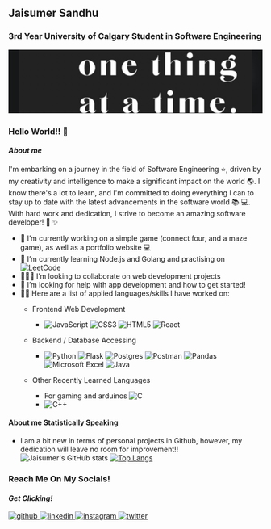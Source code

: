 ## Jaisumer Sandhu
### 3rd Year University of Calgary Student in Software Engineering
![Motto Banner](/banner.jpeg)
### Hello World!! :wave:
#### *About me*
I'm embarking on a journey in the field of Software Engineering :star:, driven by my creativity and intelligence to make a significant impact on the world :earth_americas:. I know there's a lot to learn, and I'm committed to doing everything I can to stay up to date with the latest advancements in the software world :books: :computer:. With hard work and dedication, I strive to become an amazing software developer! :rocket: :sparkles:

- :telescope: I’m currently working on a simple game (connect four, and a maze game), as well as a portfolio website :computer:
- :seedling: I’m currently learning Node.js and Golang and practising on ![LeetCode](https://img.shields.io/badge/LeetCode-000000?style=for-the-badge&logo=LeetCode&logoColor=#d16c06)
- :people_holding_hands: I’m looking to collaborate on web development projects
- :thinking: I’m looking for help with app development and how to get started!
- :man_technologist: Here are a list of applied languages/skills I have worked on:
  - Frontend Web Development
    - ![JavaScript](https://img.shields.io/badge/javascript-%23323330.svg?style=for-the-badge&logo=javascript&logoColor=%23F7DF1E) ![CSS3](https://img.shields.io/badge/css3-%231572B6.svg?style=for-the-badge&logo=css3&logoColor=white) ![HTML5](https://img.shields.io/badge/html5-%23E34F26.svg?style=for-the-badge&logo=html5&logoColor=white) ![React](https://img.shields.io/badge/react-%2320232a.svg?style=for-the-badge&logo=react&logoColor=%2361DAFB)
  - Backend / Database Accessing
    - ![Python](https://img.shields.io/badge/python-3670A0?style=for-the-badge&logo=python&logoColor=ffdd54) ![Flask](https://img.shields.io/badge/flask-%23000.svg?style=for-the-badge&logo=flask&logoColor=white) ![Postgres](https://img.shields.io/badge/postgres-%23316192.svg?style=for-the-badge&logo=postgresql&logoColor=white) ![Postman](https://img.shields.io/badge/Postman-FF6C37?style=for-the-badge&logo=postman&logoColor=white) ![Pandas](https://img.shields.io/badge/pandas-%23150458.svg?style=for-the-badge&logo=pandas&logoColor=white) ![Microsoft Excel](https://img.shields.io/badge/Microsoft_Excel-217346?style=for-the-badge&logo=microsoft-excel&logoColor=white) ![Java](https://img.shields.io/badge/java-%23ED8B00.svg?style=for-the-badge&logo=openjdk&logoColor=white)

  - Other Recently Learned Languages
    - For gaming and arduinos ![C](https://img.shields.io/badge/c-%2300599C.svg?style=for-the-badge&logo=c&logoColor=white)
    - ![C++](https://img.shields.io/badge/c++-%2300599C.svg?style=for-the-badge&logo=c%2B%2B&logoColor=white)

#### About me **Statistically Speaking**
- I am a bit new in terms of personal projects in Github, however, my dedication will leave no room for improvement!!
![Jaisumer's GitHub stats](https://github-readme-stats.vercel.app/api?username=JaisumerS&theme=algolia&show_icons=true)
[![Top Langs](https://github-readme-stats.vercel.app/api/top-langs/?username=JaisumerS)](https://github.com/anuraghazra/github-readme-stats)


### Reach Me On My Socials!
#### *Get Clicking!*
<a href="https://github.com/JaisumerS">
  <img src="https://img.shields.io/badge/github-181717?style=for-the-badge&logo=github&logoColor=white" alt="github" height="40">
</a>
<a href="https://www.linkedin.com/in/jaisumer-sandhu-3399b4248/">
  <img src="https://img.shields.io/badge/linkedin-0A66C2?style=for-the-badge&logo=linkedin&logoColor=white" alt="linkedin" height="40">
</a>
<a href="https://www.instagram.com/jaisumer_sandhu/">
  <img src="https://img.shields.io/badge/instagram-E4405F?style=for-the-badge&logo=instagram&logoColor=white" alt="instagram" height="40">
</a>
<a href="https://twitter.com/jaisumer-sandhu-3399b4248">
  <img src="https://img.shields.io/badge/twitter-1DA1F2?style=for-the-badge&logo=twitter&logoColor=white" alt="twitter" height="40">
</a>
